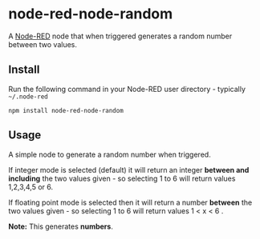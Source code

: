 node-red-node-random
====================

A <a href="http://nodered.org" target="_new">Node-RED</a> node that when triggered generates a random number between two values.

Install
-------

Run the following command in your Node-RED user directory - typically `~/.node-red`

    npm install node-red-node-random


Usage
-----

A simple node to generate a random number when triggered.

If integer mode is selected (default) it will return an integer **between and including** the two values given - so selecting 1 to 6 will return values 1,2,3,4,5 or 6.

If floating point mode is selected then it will return a number **between** the two values given - so selecting 1 to 6 will return values 1 < x < 6 .

**Note:** This generates **numbers**.

